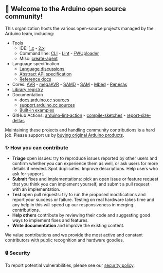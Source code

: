 ## 🤗 Welcome to the **Arduino** open source community!

This organization hosts the various open-source projects managed by the Arduino team, including:

* Tools
  * IDE: [1.x](https://github.com/arduino/Arduino) - [2.x](https://github.com/arduino/arduino-ide)
  * Command line: [CLI](https://github.com/arduino/arduino-cli) - [Lint](https://github.com/arduino/arduino-lint) - [FWUploader](https://github.com/arduino/arduino-fwuploader)
  * Misc: [create-agent](https://github.com/arduino/arduino-create-agent)
* Language specification
  * [Language discussions](https://github.com/arduino/language)
  * [Abstract API specification](https://github.com/arduino/ArduinoCore-API)
  * [Reference docs](https://github.com/arduino/reference-en)
* Cores: [AVR](https://github.com/arduino/ArduinoCore-avr) - [megaAVR](https://github.com/arduino/ArduinoCore-megaavr) - [SAMD](https://github.com/arduino/ArduinoCore-samd) - [SAM](https://github.com/arduino/ArduinoCore-sam) - [Mbed](https://github.com/arduino/ArduinoCore-mbed) - [Renesas](https://github.com/arduino/ArduinoCore-renesas)
* [Library registry](https://github.com/arduino/library-registry)
* Documentation
  * [docs.arduino.cc sources](https://github.com/arduino/docs-content)
  * [support.arduino.cc sources](https://github.com/arduino/help-center-content)
  * [Built-in examples](https://github.com/arduino/arduino-examples)
* GitHub Actions: [arduino-lint-action](https://github.com/arduino/arduino-lint-action) - [compile-sketches](https://github.com/arduino/compile-sketches) - [report-size-deltas](https://github.com/arduino/report-size-deltas)

Maintaining these projects and handling community contributions is a hard job. Please support us by [buying original Arduino products](https://store.arduino.cc/).  

### ✨ How you can contribute

* **Triage** open issues: try to reproduce issues reported by other users and confirm whether you can experience them as well, or ask users for more details if needed. Spot duplicates. Improve descriptions. Help users who ask for support.
* **Submit** fixes and implementations: pick an open issue or feature request that you think you can implement yourself, and submit a pull request with an implementation.
* **Test** open pull requests: try to run the proposed modifications and report your success or failure. Testing on real hardware takes time and any help in this will speed up our responsiveness in merging contributions.
* **Help others** contribute by reviewing their code and suggesting good ways to implement fixes and features.
* **Write documentation** and improve the existing content.

We value contributions and we provide the most active and constant contributors with public recognition and hardware goodies.

### 🔒 Security

To report potential vulnerabilities, please see our [security policy](https://www.arduino.cc/en/security).
